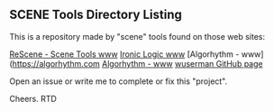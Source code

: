 
## SCENE Tools Directory Listing ##

This is a repository made by "scene" tools found on those web sites:

[ReScene - Scene Tools www](http://rescene.wikidot.com/scene-tools)
[Ironic Logic www](http://ironiclogic.com)
[Algorhythm - www](https://algorhythm.com
[Algorhythm - www](https://algorhythm.cc/perplex.html)
[wuserman GitHub page](https://github.com/wuseman/GLFTPD)

Open an issue or write me to complete or fix this "project".

Cheers.
RTD

